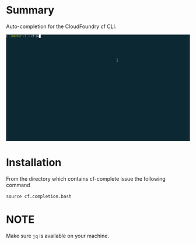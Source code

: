 # Summary

Auto-completion for the CloudFoundry cf CLI. 

![Demo](images/cf.gif)

# Installation

From the directory which contains cf-complete issue the following command

```
source cf.completion.bash
```

# NOTE

Make sure `jq` is available on your machine.
